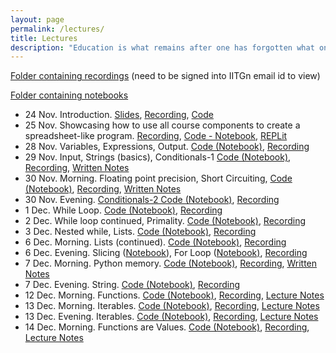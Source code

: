 ```yaml
---
layout: page
permalink: /lectures/
title: Lectures
description: "Education is what remains after one has forgotten what one has learned in school."
---
```

[Folder containing recordings](https://drive.google.com/drive/folders/1h3vz7sbIEwuzO9CO3WNG4bYADdjeYmp9?usp=sharing) (need to be signed into IITGn email id to view)

[Folder containing notebooks](https://github.com/nipunbatra/comp22/tree/master/notebooks)

- 24 Nov. Introduction. [Slides](../lectures/24Nov-Introduction.pdf), [Recording](https://drive.google.com/file/d/1w-dbASsRtPPOILpabSrS2siYFQqZgFSN/view?usp=share_link), [Code](https://github.com/nipunbatra/comp22/tree/master/notebooks/Introduction)
- 25 Nov. Showcasing how to use all course components to create a spreadsheet-like program. [Recording](https://drive.google.com/file/d/1TA05Ykz7dT6lhVTTj6f1sBlZwQ5K5uKe/view?usp=share_link), [Code - Notebook](https://github.com/nipunbatra/comp22/blob/master/notebooks/spreadsheet.ipynb), [REPLit](https://replit.com/@NipunBatra0/25Nov2022#hello.py)
- 28 Nov. Variables, Expressions, Output. [Code (Notebook)](https://github.com/nipunbatra/comp22/blob/master/notebooks/variables-expressions.ipynb), [Recording](https://drive.google.com/drive/folders/1e5fqackdf0HYYjfJVPuGC7ITRkXQGopr?usp=share_link)
- 29 Nov. Input, Strings (basics), Conditionals-1 [Code (Notebook)](https://github.com/nipunbatra/comp22/blob/master/notebooks/string-conditionals-1.ipynb), [Recording](https://drive.google.com/drive/folders/1Cubw8nQAbZpw06d_YenW9GcR-zxh7ieB?usp=share_link), [Written Notes](../lectures/Notes-Conditionals.pdf)
- 30 Nov. Morning. Floating point precision, Short Circuiting, [Code (Notebook)](https://github.com/nipunbatra/comp22/blob/master/notebooks/floating-point-conditionals.ipynb), [Recording](https://drive.google.com/drive/folders/1XE4L89Wgpp7eU-FZRStkybB1g4rIeCmc?usp=sharing), [Written Notes](../lectures/binary-float.pdf)
- 30 Nov. Evening. [Conditionals-2 Code (Notebook)](https://github.com/nipunbatra/comp22/blob/master/notebooks/floating-point-conditionals.ipynb), [Recording ](https://drive.google.com/drive/folders/1DlkJTnICTwKHYos7ruHtfJZ0KMgjt27d?usp=sharing)
- 1 Dec. While Loop. [Code (Notebook)](https://github.com/nipunbatra/comp22/blob/master/notebooks/while-loop.ipynb), [Recording](https://drive.google.com/drive/folders/1_8kT_HeLVEWwQVCYFgCrgT7kAMsnvI6i?usp=sharing)
- 2 Dec. While loop continued, Primality. [Code (Notebook)](https://github.com/nipunbatra/comp22/blob/master/notebooks/while-prime-break-continue-nested.ipynb), [Recording](https://drive.google.com/drive/folders/1V-v2XlDzTgJrqNDeRW2rXqrjaincwz81?usp=sharing)
- 3 Dec.  Nested while, Lists. [Code (Notebook)](https://github.com/nipunbatra/comp22/blob/master/notebooks/lists.ipynb), [Recording](https://drive.google.com/drive/folders/11BFUvieJ3UzWfXy7UjkgZwi3xewewDGg?usp=sharing)
- 6 Dec. Morning. Lists (continued). [Code (Notebook)](https://github.com/nipunbatra/comp22/blob/master/notebooks/lists.ipynb), [Recording](https://drive.google.com/drive/folders/1b4hCnxRdm_CtyuzjlpYtWELTxhSIWwPV?usp=sharing)
- 6 Dec. Evening. Slicing ([Notebook](https://github.com/nipunbatra/comp22/blob/master/notebooks/slicing.ipynb)), For Loop ([Notebook)](https://github.com/nipunbatra/comp22/blob/master/notebooks/for-loop.ipynb), [Recording](https://drive.google.com/drive/folders/1svg-xsaoLX9g3W7dGANX5FrKKBNawWds?usp=sharing)
- 7 Dec. Morning. Python memory. [Code (Notebook)](https://github.com/nipunbatra/comp22/blob/master/notebooks/memory-allotment.ipynb), [Recording](https://drive.google.com/drive/folders/195rW9ie_tVAKFr3PiNBv4cEhc4R2H_ap?usp=sharing), [Written Notes](../lectures/memory.pdf)
- 7 Dec. Evening. String. [Code (Notebook)](https://github.com/nipunbatra/comp22/blob/master/notebooks/strings.ipynb), [Recording](https://drive.google.com/drive/folders/1bNEEvU_u20f1AAGniuVkB6p5sEkTnBO8?usp=sharing)
- 12 Dec. Morning. Functions. [Code (Notebook)](https://github.com/nipunbatra/comp22/blob/master/notebooks/functions.ipynb), [Recording](https://drive.google.com/drive/folders/1nJYEs9DwtmdBPl9qgkrKMFuFQpsIeGeO), [Lecture Notes](https://github.com/nipunbatra/comp22/blob/master/lectures/es112%2012122022.pdf)
- 13 Dec. Morning. Iterables. [Code (Notebook)](https://github.com/nipunbatra/comp22/blob/master/notebooks/functions2.ipynb), [Recording](), [Lecture Notes](https://github.com/nipunbatra/comp22/blob/master/lectures/es112%2013122022m.pdf)
- 13 Dec. Evening. Iterables. [Code (Notebook)](https://github.com/nipunbatra/comp22/blob/master/notebooks/es112_13_12_2022.ipynb), [Recording](), [Lecture Notes](https://github.com/nipunbatra/comp22/blob/master/lectures/es112%2013122022e.pdf)
- 14 Dec. Morning. Functions are Values. [Code (Notebook)](https://github.com/nipunbatra/comp22/blob/master/notebooks/higher_order_functions.ipynb), [Recording](), [Lecture Notes](https://github.com/nipunbatra/comp22/blob/master/lectures/es112_14122022m.pdf)
